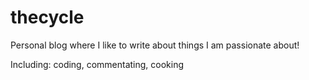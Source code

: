 # thecycle

Personal blog where I like to write about things I am passionate about!

Including: coding, commentating, cooking
